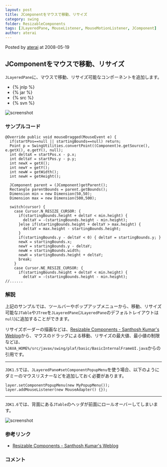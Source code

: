 ```yaml
---
layout: post
title: JComponentをマウスで移動、リサイズ
category: swing
folder: ResizableComponents
tags: [JLayeredPane, MouseListener, MouseMotionListener, JComponent]
author: aterai
---
```


Posted by [aterai](http://terai.xrea.jp/aterai.html) at 2008-05-19

## JComponentをマウスで移動、リサイズ
`JLayeredPane`に、マウスで移動、リサイズ可能なコンポーネントを追加します。

- {% jnlp %}
- {% jar %}
- {% src %}
- {% svn %}

<!-- dummy comment line for breaking list -->

![screenshot](http://lh4.ggpht.com/_9Z4BYR88imo/TQTRw-M85QI/AAAAAAAAAhs/BFyVP2IYoak/s800/ResizableComponents.png)

### サンプルコード
<pre class="prettyprint"><code>@Override public void mouseDragged(MouseEvent e) {
  if(startPos==null || startingBounds==null) return;
  Point p = SwingUtilities.convertPoint((Component)e.getSource(), e.getX(), e.getY(), null);
  int deltaX = startPos.x - p.x;
  int deltaY = startPos.y - p.y;
  int newX = getX();
  int newY = getY();
  int newW = getWidth();
  int newH = getHeight();

  JComponent parent = (JComponent)getParent();
  Rectangle parentBounds = parent.getBounds();
  Dimension min = new Dimension(50,50);
  Dimension max = new Dimension(500,500);

  switch(cursor) {
    case Cursor.N_RESIZE_CURSOR: {
      if(startingBounds.height + deltaY &lt; min.height) {
        deltaY = -(startingBounds.height - min.height);
      }else if(startingBounds.height + deltaY &gt; max.height) {
        deltaY = max.height - startingBounds.height;
      }
      if(startingBounds.y - deltaY &lt; 0) { deltaY = startingBounds.y; }
      newX = startingBounds.x;
      newY = startingBounds.y - deltaY;
      newW = startingBounds.width;
      newH = startingBounds.height + deltaY;
      break;
    }
    case Cursor.NE_RESIZE_CURSOR: {
      if(startingBounds.height + deltaY &lt; min.height) {
        deltaY = -(startingBounds.height - min.height);
//......
</code></pre>

### 解説
上記のサンプルでは、ツールバーやポップアップメニューから、移動、リサイズ可能な`JTable`や`JTree`を`JLayeredPane`(`JLayeredPane`のデフォルトレイアウトは`null`)に追加することができます。

リサイズボーダーの描画などは、[Resizable Components - Santhosh Kumar's Weblog](http://www.jroller.com/santhosh/entry/resizable_components)から、マウスのドラッグによる移動、リサイズの最大値、最小値の制限などは、`%JAVA_HOME%/src/javax/swing/plaf/basic/BasicInternalFrameUI.java`からの引用です。

- - - -
`JDK1.5`では、`JLayeredPane#setComponentPopupMenu`を使う場合、以下のようにダミーのマウスリスナーなどを追加しておく必要があります。

<pre class="prettyprint"><code>layer.setComponentPopupMenu(new MyPopupMenu());
layer.addMouseListener(new MouseAdapter() {});
</code></pre>

- - - -
`JDK1.6`では、背面にある`JTable`のヘッダが前面にロールオーバーしてしまいます。

![screenshot](http://lh4.ggpht.com/_9Z4BYR88imo/TQTRzAZnaVI/AAAAAAAAAhw/t9TWz3YYv6U/s800/ResizableComponents1.png)

### 参考リンク
- [Resizable Components - Santhosh Kumar's Weblog](http://www.jroller.com/santhosh/entry/resizable_components)

<!-- dummy comment line for breaking list -->

### コメント
